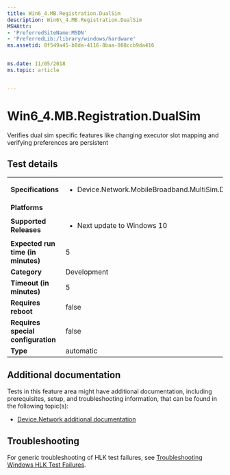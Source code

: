 ```yaml
---
title: Win6_4.MB.Registration.DualSim
description: Win6\_4.MB.Registration.DualSim
MSHAttr:
- 'PreferredSiteName:MSDN'
- 'PreferredLib:/library/windows/hardware'
ms.assetid: 8f549a45-b8da-4116-8baa-808ccb9da416


ms.date: 11/05/2018
ms.topic: article


---
```


# Win6_4.MB.Registration.DualSim


Verifies dual sim specific features like changing executor slot mapping and verifying preferences are persistent

## Test details

|||
|---|---|
| **Specifications**  | <ul><li>Device.Network.MobileBroadband.MultiSim.Discretional</li></ul> |  
| **Platforms**   | <ul></ul> |
| **Supported Releases** | <ul><li>Next update to Windows 10</li></ul> |
|**Expected run time (in minutes)**| 5 |
|**Category**| Development |
|**Timeout (in minutes)**| 5 |
|**Requires reboot**| false |
|**Requires special configuration**| false |
|**Type**| automatic |



## <span id="Additional_documentation"></span><span id="additional_documentation"></span><span id="ADDITIONAL_DOCUMENTATION"></span>Additional documentation


Tests in this feature area might have additional documentation, including prerequisites, setup, and troubleshooting information, that can be found in the following topic(s):

-   [Device.Network additional documentation](device-network-additional-documentation.md)

## <span id="Troubleshooting"></span><span id="troubleshooting"></span><span id="TROUBLESHOOTING"></span>Troubleshooting


For generic troubleshooting of HLK test failures, see [Troubleshooting Windows HLK Test Failures](../user/troubleshooting-windows-hlk-test-failures.md).










